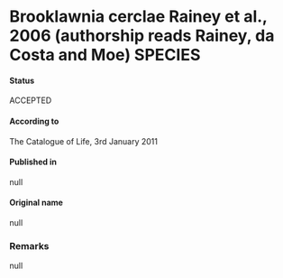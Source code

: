 # Brooklawnia cerclae Rainey et al., 2006 (authorship reads Rainey, da Costa and Moe) SPECIES

#### Status
ACCEPTED

#### According to
The Catalogue of Life, 3rd January 2011

#### Published in
null

#### Original name
null

### Remarks
null